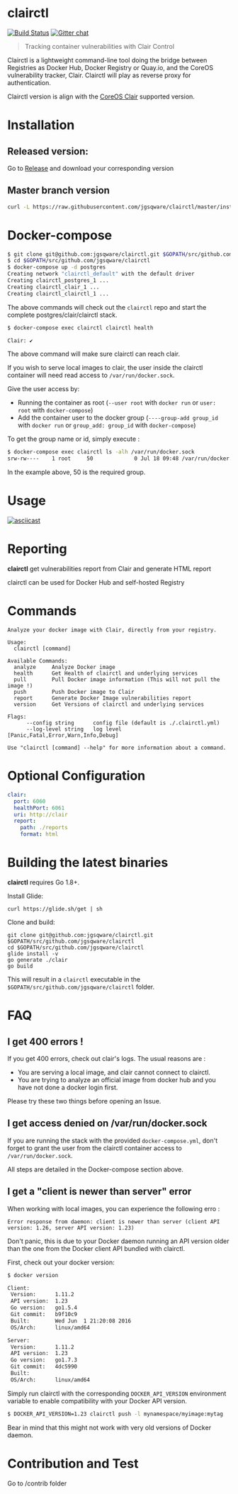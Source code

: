 # clairctl
[![Build Status](https://travis-ci.org/jgsqware/clairctl.svg?branch=master)](https://travis-ci.org/jgsqware/clairctl)
[![Gitter chat](https://badges.gitter.im/gitterHQ/gitter.png)](https://gitter.im/clairctl/Lobby?utm_source=share-link&utm_medium=link&utm_campaign=share-link)

> Tracking container vulnerabilities with Clair Control

Clairctl is a lightweight command-line tool doing the bridge between Registries as Docker Hub, Docker Registry or Quay.io, and the CoreOS vulnerability tracker, Clair.
Clairctl will play as reverse proxy for authentication.

Clairctl version is align with the [CoreOS Clair](https://github.com/coreos/clair) supported version.

# Installation

## Released version:

Go to [Release](https://github.com/jgsqware/clairctl/releases) and download your corresponding version

## Master branch version

```bash
curl -L https://raw.githubusercontent.com/jgsqware/clairctl/master/install.sh | sh
``` 

# Docker-compose

```bash
$ git clone git@github.com:jgsqware/clairctl.git $GOPATH/src/github.com/jgsqware/clairctl
$ cd $GOPATH/src/github.com/jgsqware/clairctl
$ docker-compose up -d postgres
Creating network "clairctl_default" with the default driver
Creating clairctl_postgres_1 ...
Creating clairctl_clair_1 ...
Creating clairctl_clairctl_1 ...
```

The above commands will check out the `clairctl` repo and start the complete postgres/clair/clairctl stack.

```bash
$ docker-compose exec clairctl clairctl health

Clair: ✔
```

The above command will make sure clairctl can reach clair.

If you wish to serve local images to clair, the user inside the clairctl container will need read access to `/var/run/docker.sock`.

Give the user access by:
  - Running the container as root (`--user root` with `docker run` or `user: root` with `docker-compose`)
  - Add the container user to the docker group (`----group-add group_id` with `docker run` or `group_add: group_id` with `docker-compose`)

To get the group name or id, simply execute :

```bash
$ docker-compose exec clairctl ls -alh /var/run/docker.sock
srw-rw----    1 root     50             0 Jul 18 09:48 /var/run/docker.sock
```

In the example above, 50 is the required group.

# Usage

[![asciicast](https://asciinema.org/a/41461.png)](https://asciinema.org/a/41461)

# Reporting

**clairctl** get vulnerabilities report from Clair and generate HTML report

clairctl can be used for Docker Hub and self-hosted Registry

# Commands

```
Analyze your docker image with Clair, directly from your registry.

Usage:
  clairctl [command]

Available Commands:
  analyze     Analyze Docker image
  health      Get Health of clairctl and underlying services
  pull        Pull Docker image information (This will not pull the image !)
  push        Push Docker image to Clair
  report      Generate Docker Image vulnerabilities report
  version     Get Versions of clairctl and underlying services

Flags:
      --config string      config file (default is ./.clairctl.yml)
      --log-level string   log level [Panic,Fatal,Error,Warn,Info,Debug]

Use "clairctl [command] --help" for more information about a command.
```

# Optional Configuration

```yaml
clair:
  port: 6060
  healthPort: 6061
  uri: http://clair
  report:
    path: ./reports
    format: html
```

# Building the latest binaries

**clairctl** requires Go 1.8+.

Install Glide:
```
curl https://glide.sh/get | sh
```

Clone and build:
```
git clone git@github.com:jgsqware/clairctl.git $GOPATH/src/github.com/jgsqware/clairctl
cd $GOPATH/src/github.com/jgsqware/clairctl
glide install -v
go generate ./clair
go build
```

This will result in a `clairctl` executable in the `$GOPATH/src/github.com/jgsqware/clairctl` folder.

# FAQ

## I get 400 errors !

If you get 400 errors, check out clair's logs. The usual reasons are :
  
  - You are serving a local image, and clair cannot connect to clairctl.
  - You are trying to analyze an official image from docker hub and you have not done a docker login first.
  
Please try these two things before opening an Issue.

## I get access denied on /var/run/docker.sock

If you are running the stack with the provided `docker-compose.yml`, don't forget to grant the user from the clairctl container access to `/var/run/docker.sock`. 

All steps are detailed in the Docker-compose section above.

## I get a "client is newer than server" error

When working with local images, you can experience the following erro : 

```
Error response from daemon: client is newer than server (client API version: 1.26, server API version: 1.23)
```

Don't panic, this is due to your Docker daemon running an API version older than the one from the Docker client API bundled with clairctl.

First, check out your docker version:

```bash
$ docker version

Client:
 Version:      1.11.2
 API version:  1.23
 Go version:   go1.5.4
 Git commit:   b9f10c9
 Built:        Wed Jun  1 21:20:08 2016
 OS/Arch:      linux/amd64

Server:
 Version:      1.11.2
 API version:  1.23
 Go version:   go1.7.3
 Git commit:   4dc5990
 Built:        
 OS/Arch:      linux/amd64
```

Simply run clairctl with the corresponding `DOCKER_API_VERSION` environment variable to enable compatibility with your Docker API version.

```bash
$ DOCKER_API_VERSION=1.23 clairctl push -l mynamespace/myimage:mytag
```

Bear in mind that this might not work with very old versions of Docker daemon.

# Contribution and Test

Go to /contrib folder
